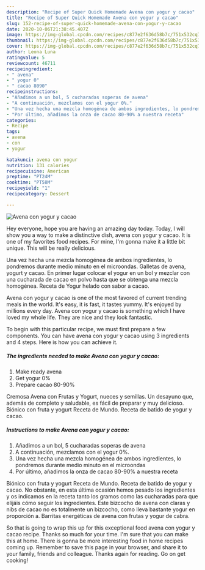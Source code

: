 ```yaml
---
description: "Recipe of Super Quick Homemade Avena con yogur y cacao"
title: "Recipe of Super Quick Homemade Avena con yogur y cacao"
slug: 152-recipe-of-super-quick-homemade-avena-con-yogur-y-cacao
date: 2020-10-06T21:38:45.407Z
image: https://img-global.cpcdn.com/recipes/c877e2f636d58b7c/751x532cq70/avena-con-yogur-y-cacao-foto-principal.jpg
thumbnail: https://img-global.cpcdn.com/recipes/c877e2f636d58b7c/751x532cq70/avena-con-yogur-y-cacao-foto-principal.jpg
cover: https://img-global.cpcdn.com/recipes/c877e2f636d58b7c/751x532cq70/avena-con-yogur-y-cacao-foto-principal.jpg
author: Leona Luna
ratingvalue: 5
reviewcount: 46711
recipeingredient:
- " avena"
- " yogur 0"
- " cacao 8090"
recipeinstructions:
- "Añadimos a un bol, 5 cucharadas soperas de avena"
- "A continuación, mezclamos con el yogur 0%."
- "Una vez hecha una mezcla homogénea de ambos ingredientes, lo pondremos durante medio minuto en el microondas"
- "Por último, añadimos la onza de cacao 80-90% a nuestra receta"
categories:
- Recipe
tags:
- avena
- con
- yogur

katakunci: avena con yogur 
nutrition: 131 calories
recipecuisine: American
preptime: "PT24M"
cooktime: "PT58M"
recipeyield: "1"
recipecategory: Dessert

---
```



![Avena con yogur y cacao](https://img-global.cpcdn.com/recipes/c877e2f636d58b7c/751x532cq70/avena-con-yogur-y-cacao-foto-principal.jpg)

Hey everyone, hope you are having an amazing day today. Today, I will show you a way to make a distinctive dish, avena con yogur y cacao. It is one of my favorites food recipes. For mine, I'm gonna make it a little bit unique. This will be really delicious.

Una vez hecha una mezcla homogénea de ambos ingredientes, lo pondremos durante medio minuto en el microondas. Galletas de avena, yogurt y cacao. En primer lugar colocar el yogur en un bol y mezclar con una cucharada de cacao en polvo hasta que se obtenga una mezcla homogénea. Receta de Yogur helado con sabor a cacao.

Avena con yogur y cacao is one of the most favored of current trending meals in the world. It's easy, it is fast, it tastes yummy. It's enjoyed by millions every day. Avena con yogur y cacao is something which I have loved my whole life. They are nice and they look fantastic.


To begin with this particular recipe, we must first prepare a few components. You can have avena con yogur y cacao using 3 ingredients and 4 steps. Here is how you can achieve it.

<!--inarticleads1-->

##### The ingredients needed to make Avena con yogur y cacao:

1. Make ready  avena
1. Get  yogur 0%
1. Prepare  cacao 80-90%


Cremosa Avena con Frutas y Yogurt, nueces y semillas. Un desayuno que, además de completo y saludable, es fácil de preparar y muy delicioso. Biónico con fruta y yogurt Receta de Mundo. Receta de batido de yogur y cacao. 

<!--inarticleads2-->

##### Instructions to make Avena con yogur y cacao:

1. Añadimos a un bol, 5 cucharadas soperas de avena
1. A continuación, mezclamos con el yogur 0%.
1. Una vez hecha una mezcla homogénea de ambos ingredientes, lo pondremos durante medio minuto en el microondas
1. Por último, añadimos la onza de cacao 80-90% a nuestra receta


Biónico con fruta y yogurt Receta de Mundo. Receta de batido de yogur y cacao. No obstante, en esta última ocasión hemos pesado los ingredientes y os indicamos en la receta tanto los gramos como las cucharadas para que elijáis cómo seguir los ingredientes. Este bizcocho de avena con claras y nibs de cacao no es totalmente un bizcocho, como lleva bastante yogur en proporción a. Barritas energéticas de avena con frutas y yogur de cabra. 

So that is going to wrap this up for this exceptional food avena con yogur y cacao recipe. Thanks so much for your time. I'm sure that you can make this at home. There is gonna be more interesting food in home recipes coming up. Remember to save this page in your browser, and share it to your family, friends and colleague. Thanks again for reading. Go on get cooking!
